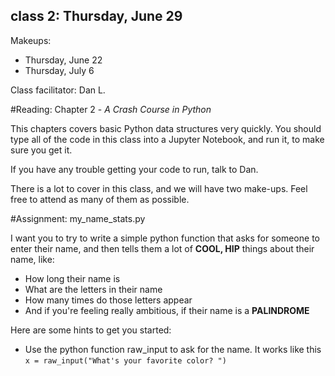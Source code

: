## class 2: Thursday, June 29

Makeups:
* Thursday, June 22
* Thursday, July 6

Class facilitator: Dan L.

#Reading: Chapter 2 - *A Crash Course in Python*

This chapters covers basic Python data structures very quickly. You should type all of the code in this class into a Jupyter Notebook, and run it, to make sure you get it. 

If you have any trouble getting your code to run, talk to Dan. 

There is a lot to cover in this class, and we will have two make-ups. Feel free to attend as many of them as possible. 

#Assignment: my_name_stats.py

I want you to try to write a simple python function that asks for someone to enter their name, and then tells them a lot of **COOL, HIP** things about their name, like:
* How long their name is
* What are the letters in their name
* How many times do those letters appear
* And if you're feeling really ambitious, if their name is a **PALINDROME**

Here are some hints to get you started: 
* Use the python function raw_input to ask for the name. It works like this
```x = raw_input("What's your favorite color? ") ```
